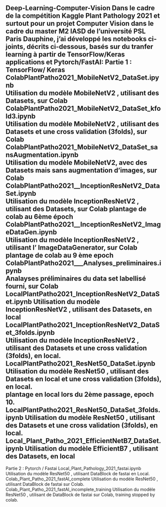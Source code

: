 Deep-Learning-Computer-Vision
	Dans le cadre de la compétition Kaggle Plant Pathology 2021 et surtout pour un projet Computer Vision dans le cadre du master M2 IASD de l’université PSL Paris Dauphine, j’ai développé les notebooks ci-joints, décrits ci-dessous, basés sur du tranfer learning à partir de TensorFlow/Keras applications et Pytorch/FastAI:
Partie 1 : TensorFlow/ Keras
ColabPlantPatho2021_MobileNetV2_DataSet.ipynb                     
Utilisation du modèle MobileNetV2 , utilisant des Datasets, sur Colab
ColabPlantPatho2021_MobileNetV2_DataSet_kfold3.ipynb              
Utilisation du modèle MobileNetV2 , utilisant des Datasets et une cross validation (3folds), sur Colab
ColabPlantPatho2021_MobileNetV2_DataSet_sansAugmentation.ipynb    
Utilisation du modèle MobileNetV2, avec des Datasets mais sans augmentation d’images, sur Colab
ColabPlantPatho2021__InceptionResNetV2_DataSet.ipynb               
Utilisation du modèle InceptionResNetV2 , utilisant des Datasets, sur Colab
plantage de colab au 6ème époch
ColabPlantPatho2021__InceptionResNetV2_ImageDataGen.ipynb          
Utilisation du modèle InceptionResNetV2 , utilisant l’ ImageDataGenerator, sur Colab
plantage de colab au 9 ème epoch
ColabPlantPatho2021___Analyses_preliminaires.ipynb                       
Analayses préliminaires du data set labellisé fourni, sur Colab
LocalPlantPatho2021_InceptionResNetV2_DataSet.ipynb
Utilisation du modèle InceptionResNetV2 , utilisant des Datasets, en local 
LocalPlantPatho2021_InceptionResNetV2_DataSet_3folds.ipynb        
Utilisation du modèle InceptionResNetV2 , utilisant des Datasets et une cross validation (3folds), en local.
LocalPlantPatho2021_ResNet50_DataSet.ipynb
Utilisation du modèle ResNet50 , utilisant des Datasets en local et une cross validation (3folds), en local.                
plantage en local lors du 2ème passage, epoch 10.         
LocalPlantPatho2021_ResNet50_DataSet_3folds.ipynb
Utilisation du modèle ResNet50 , utilisant des Datasets et une cross validation (3folds), en local.                
Local_Plant_Patho_2021_EfficientNetB7_DataSet.ipynb
Utilisation du modèle EfficientB7 , utilisant des Datasets, en local       
--------------------------------------------------------------------------------------------------------------------------------------
Partie 2 : Pytorch / Fastai 
Local_Plant_Pathology_2021_fastai.ipynb
Utilisation du modèle ResNet50 , utilisant DataBlock de fastai en Local.
Colab_Plant_Patho_2021_fastAI_complete
Utilisation du modèle ResNet50 , utilisant DataBlock de fastai sur Colab.
Colab_Plant_Patho_2021_fastAI_incomplete_training
Utilisation du modèle ResNet50 , utilisant de DataBlock de fastai sur Colab, training stopped by colab.

